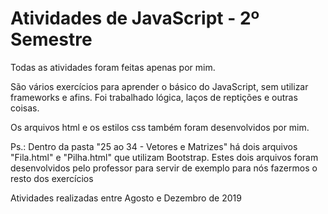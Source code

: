 # Atividades de JavaScript - 2º Semestre

Todas as atividades foram feitas apenas por mim.

São vários exercícios para aprender o básico do JavaScript, sem utilizar frameworks e afins. Foi trabalhado lógica, laços de reptições e outras coisas.

Os arquivos html e os estilos css também foram desenvolvidos por mim.

Ps.: Dentro da pasta "25 ao 34 - Vetores e Matrizes" há dois arquivos "Fila.html" e "Pilha.html" que utilizam Bootstrap. Estes dois arquivos foram desenvolvidos pelo professor para servir de exemplo para nós fazermos o resto dos exercícios

Atividades realizadas entre Agosto e Dezembro de 2019